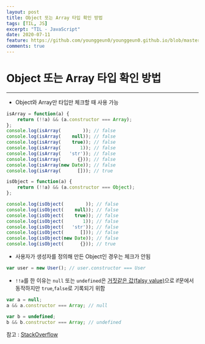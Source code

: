 ```yaml
---
layout: post
title: Object 또는 Array 타입 확인 방법
tags: [TIL, JS]
excerpt: "TIL - JavaScript"
date: 2020-07-11
feature: https://github.com/younggeun0/younggeun0.github.io/blob/master/_posts/img/til/til.png?raw=true
comments: true
---
```

 
# Object 또는 Array 타입 확인 방법

---

* Object와 Array만 타입만 체크할 때 사용 가능

```javascript
isArray = function(a) {
    return (!!a) && (a.constructor === Array);
};
console.log(isArray(        )); // false
console.log(isArray(    null)); // false
console.log(isArray(    true)); // false
console.log(isArray(       1)); // false
console.log(isArray(   'str')); // false
console.log(isArray(      {})); // false
console.log(isArray(new Date)); // false
console.log(isArray(      [])); // true

isObject = function(a) {
    return (!!a) && (a.constructor === Object);
};

console.log(isObject(        )); // false
console.log(isObject(    null)); // false
console.log(isObject(    true)); // false
console.log(isObject(       1)); // false
console.log(isObject(   'str')); // false
console.log(isObject(      [])); // false
console.log(isObject(new Date)); // false
console.log(isObject(      {})); // true
```

* 사용자가 생성자를 정의해 만든 Object인 경우는 체크가 안됨

```javascript
var user = new User(); // user.constructor === User
```

* `!!a`를 한 이유는 `null` 또는 `undefined`은 [거짓같은 값(falsy value)](https://developer.mozilla.org/ko/docs/Glossary/Falsy)으로 if문에서 동작하지만 `true`,`false`로 기록되기 위함

```javascript
var a = null;
a && a.constructor === Array; // null

var b = undefined;
b && b.constructor === Array; // undefined
```

참고 : [StackOverflow](https://stackoverflow.com/questions/8834126/how-to-efficiently-check-if-variable-is-array-or-object-in-nodejs-v8)

